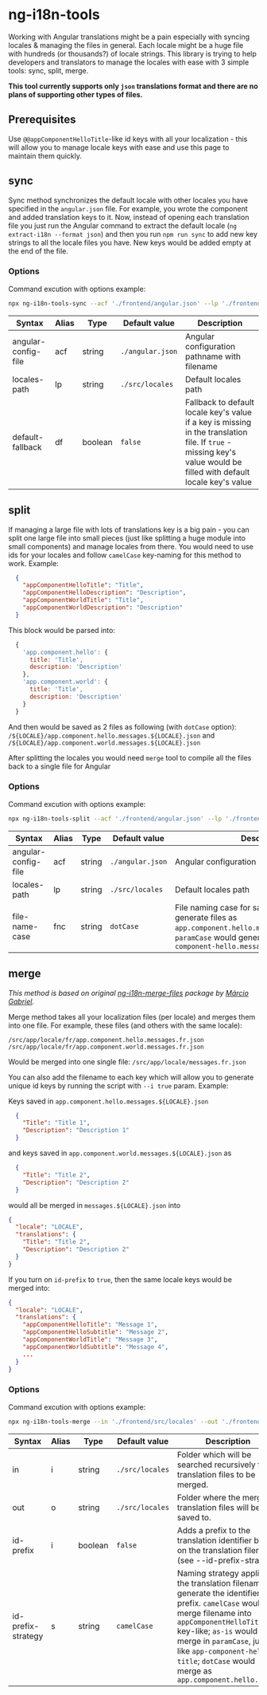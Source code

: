 # ng-i18n-tools

Working with Angular translations might be a pain especially with syncing locales & managing the files in general. Each locale might be a huge file with hundreds (or thousands?) of locale strings. This library is trying to help developers and translators to manage the locales with ease with 3 simple tools: sync, split, merge.

**This tool currently supports only `json` translations format and there are no plans of supporting other types of files.**

## Prerequisites

Use `@@appComponentHelloTitle`-like id keys with all your localization - this will allow you to manage locale keys with ease and use this page to maintain them quickly.

## sync

Sync method synchronizes the default locale with other locales you have specified in the `angular.json` file. For example, you wrote the component and added translation keys to it. Now, instead of opening each translation file you just run the Angular command to extract the default locale (`ng extract-i18n --format json`) and then you run `npm run sync` to add new key strings to all the locale files you have. New keys would be added empty at the end of the file.

### Options

Command excution with options example:
```bash
npx ng-i18n-tools-sync --acf './frontend/angular.json' --lp './frontend/src/locales'
```

| Syntax | Alias | Type | Default value | Description |
|-|-|-|-|-|
| angular-config-file | acf | string | `./angular.json` | Angular configuration pathname with filename |
| locales-path | lp | string | `./src/locales` | Default locales path |
| default-fallback | df | boolean | `false` | Fallback to default locale key's value if a key is missing in the translation file. If `true` - missing key's value would be filled with default locale key's value |

## split

If managing a large file with lots of translations key is a big pain - you can split one large file into small pieces (just like splitting a huge module into small components) and manage locales from there. You would need to use ids for your locales and follow `camelCase` key-naming for this method to work. Example:

```json
  {
    "appComponentHelloTitle": "Title",
    "appComponentHelloDescription": "Description",
    "appComponentWorldTitle": "Title",
    "appComponentWorldDescription": "Description"
  }
```

This block would be parsed into:

```javascript
  {
    'app.component.hello': {
      title: 'Title',
      description: 'Description'
    },
    'app.component.world': {
      title: 'Title',
      description: 'Description'
    }
  }
```

And then would be saved as 2 files as following (with `dotCase` option): `/${LOCALE}/app.component.hello.messages.${LOCALE}.json` and `/${LOCALE}/app.component.world.messages.${LOCALE}.json`

After splitting the locales you would need `merge` tool to compile all the files back to a single file for Angular

### Options

Command excution with options example:
```bash
npx ng-i18n-tools-split --acf './frontend/angular.json' --lp './frontend/src/locales'
```

| Syntax | Alias | Type | Default value | Description |
|-|-|-|-|-|
| angular-config-file | acf | string | `./angular.json` | Angular configuration pathname with filename |
| locales-path | lp | string | `./src/locales` | Default locales path |
| file-name-case | fnc | string | `dotCase` | File naming case for saved files. `dotCase` would generate files as `app.component.hello.messages.${LOCALE}.json`, `paramCase` would generate files as `app-component-hello.messages.${LOCALE}.json` |

## merge

*This method is based on original [ng-i18n-merge-files](https://github.com/marcioggs/ng-i18n-merge-files) package by [Márcio Gabriel](https://github.com/marcioggs).*

Merge method takes all your localization files (per locale) and merges them into one file. For example, these files (and others with the same locale):

```
/src/app/locale/fr/app.component.hello.messages.fr.json
/src/app/locale/fr/app.component.world.messages.fr.json
```

Would be merged into one single file: `/src/app/locale/messages.fr.json`

You can also add the filename to each key which will allow you to generate unique id keys by running the script with `--i true` param. Example:

Keys saved in `app.component.hello.messages.${LOCALE}.json`

```json
  {
    "Title": "Title 1",
    "Description": "Description 1"
  }
```

and keys saved in `app.component.world.messages.${LOCALE}.json` as 

```json
  {
    "Title": "Title 2",
    "Description": "Description 2"
  }
```

would all be merged in `messages.${LOCALE}.json` into

```json
{
  "locale": "LOCALE",
  "translations": {
    "Title": "Title 2",
    "Description": "Description 2"
  }
}
```

If you turn on `id-prefix` to `true`, then the same locale keys would be merged into:

```json
{
  "locale": "LOCALE",
  "translations": {
    "appComponentHelloTitle": "Message 1",
    "appComponentHelloSubtitle": "Message 2",
    "appComponentWorldTitle": "Message 3",
    "appComponentWorldSubtitle": "Message 4",
    ...
  }
}
```

### Options

Command excution with options example:
```bash
npx ng-i18n-tools-merge --in './frontend/src/locales' --out './frontend/src/locales'
```

| Syntax | Alias | Type | Default value | Description |
|-|-|-|-|-|
| in | i | string | `./src/locales` | Folder which will be searched recursively for translation files to be merged. |
| out | o | string | `./src/locales` | Folder where the merged translation files will be saved to. |
| id-prefix | i | boolean | `false` | Adds a prefix to the translation identifier based on the translation filename (see --id-prefix-strategy) |
| id-prefix-strategy | s | string | `camelCase` | Naming strategy applied to the translation filename to generate the identifier prefix. `camelCase` would merge filename into `appComponentHelloTitle` key-like; `as-is` would merge in `paramCase`, just like `app-component-hello-title`; `dotCase` would merge as `app.component.hello.title` |
